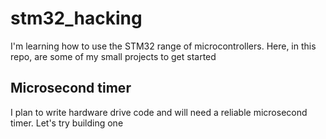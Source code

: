 # stm32_hacking

I'm learning how to use the STM32 range of microcontrollers. Here, in this repo, are some of my small projects to get started

## Microsecond timer
I plan to write hardware drive code and will need a reliable microsecond timer. Let's try building one
